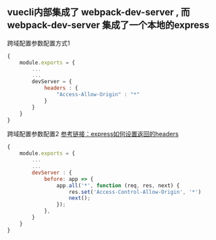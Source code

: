## vuecli内部集成了 webpack-dev-server , 而webpack-dev-server 集成了一个本地的express
跨域配置参数配置方式1
``` javascript
{
    module.exports = {
        ...
        ...
        devServer = {
            headers : {
                "Access-Allow-Origin" : "*"
            }
        }
    }
}
```
跨域配置参数配置2 
[参考链接：express如何设置返回的headers](https://expressjs.com/en/4x/api.html#res.set)
``` javascript
{
    module.exports = {
        ...
        ...
        devServer : {
            before: app => {
                app.all('*', function (req, res, next) {
                    res.set('Access-Control-Allow-Origin', '*')
                    next();
                });
            },
        }
    }
}
```